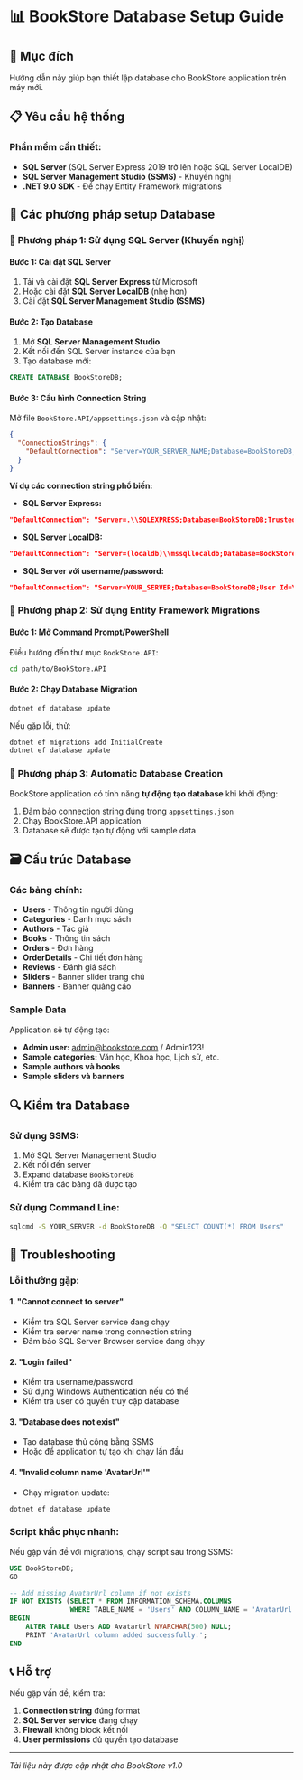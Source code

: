 # 📊 BookStore Database Setup Guide

## 🎯 Mục đích
Hướng dẫn này giúp bạn thiết lập database cho BookStore application trên máy mới.

## 📋 Yêu cầu hệ thống

### Phần mềm cần thiết:
- **SQL Server** (SQL Server Express 2019 trở lên hoặc SQL Server LocalDB)
- **SQL Server Management Studio (SSMS)** - Khuyến nghị
- **.NET 9.0 SDK** - Để chạy Entity Framework migrations

## 🔧 Các phương pháp setup Database

### 📌 **Phương pháp 1: Sử dụng SQL Server (Khuyến nghị)**

#### Bước 1: Cài đặt SQL Server
1. Tải và cài đặt **SQL Server Express** từ Microsoft
2. Hoặc cài đặt **SQL Server LocalDB** (nhẹ hơn)
3. Cài đặt **SQL Server Management Studio (SSMS)**

#### Bước 2: Tạo Database
1. Mở **SQL Server Management Studio**
2. Kết nối đến SQL Server instance của bạn
3. Tạo database mới:
```sql
CREATE DATABASE BookStoreDB;
```

#### Bước 3: Cấu hình Connection String
Mở file `BookStore.API/appsettings.json` và cập nhật:

```json
{
  "ConnectionStrings": {
    "DefaultConnection": "Server=YOUR_SERVER_NAME;Database=BookStoreDB;Trusted_Connection=True;TrustServerCertificate=True;"
  }
}
```

**Ví dụ các connection string phổ biến:**

- **SQL Server Express:**
```json
"DefaultConnection": "Server=.\\SQLEXPRESS;Database=BookStoreDB;Trusted_Connection=True;TrustServerCertificate=True;"
```

- **SQL Server LocalDB:**
```json
"DefaultConnection": "Server=(localdb)\\mssqllocaldb;Database=BookStoreDB;Trusted_Connection=True;TrustServerCertificate=True;"
```

- **SQL Server với username/password:**
```json
"DefaultConnection": "Server=YOUR_SERVER;Database=BookStoreDB;User Id=YOUR_USERNAME;Password=YOUR_PASSWORD;TrustServerCertificate=True;"
```

### 📌 **Phương pháp 2: Sử dụng Entity Framework Migrations**

#### Bước 1: Mở Command Prompt/PowerShell
Điều hướng đến thư mục `BookStore.API`:
```bash
cd path/to/BookStore.API
```

#### Bước 2: Chạy Database Migration
```bash
dotnet ef database update
```

Nếu gặp lỗi, thử:
```bash
dotnet ef migrations add InitialCreate
dotnet ef database update
```

### 📌 **Phương pháp 3: Automatic Database Creation**

BookStore application có tính năng **tự động tạo database** khi khởi động:

1. Đảm bảo connection string đúng trong `appsettings.json`
2. Chạy BookStore.API application
3. Database sẽ được tạo tự động với sample data

## 🗃️ Cấu trúc Database

### Các bảng chính:
- **Users** - Thông tin người dùng
- **Categories** - Danh mục sách
- **Authors** - Tác giả
- **Books** - Thông tin sách
- **Orders** - Đơn hàng
- **OrderDetails** - Chi tiết đơn hàng
- **Reviews** - Đánh giá sách
- **Sliders** - Banner slider trang chủ
- **Banners** - Banner quảng cáo

### Sample Data
Application sẽ tự động tạo:
- **Admin user:** admin@bookstore.com / Admin123!
- **Sample categories:** Văn học, Khoa học, Lịch sử, etc.
- **Sample authors và books**
- **Sample sliders và banners**

## 🔍 Kiểm tra Database

### Sử dụng SSMS:
1. Mở SQL Server Management Studio
2. Kết nối đến server
3. Expand database `BookStoreDB`
4. Kiểm tra các bảng đã được tạo

### Sử dụng Command Line:
```bash
sqlcmd -S YOUR_SERVER -d BookStoreDB -Q "SELECT COUNT(*) FROM Users"
```

## 🚨 Troubleshooting

### Lỗi thường gặp:

#### 1. "Cannot connect to server"
- Kiểm tra SQL Server service đang chạy
- Kiểm tra server name trong connection string
- Đảm bảo SQL Server Browser service đang chạy

#### 2. "Login failed"
- Kiểm tra username/password
- Sử dụng Windows Authentication nếu có thể
- Kiểm tra user có quyền truy cập database

#### 3. "Database does not exist"
- Tạo database thủ công bằng SSMS
- Hoặc để application tự tạo khi chạy lần đầu

#### 4. "Invalid column name 'AvatarUrl'"
- Chạy migration update:
```bash
dotnet ef database update
```

### Script khắc phục nhanh:
Nếu gặp vấn đề với migrations, chạy script sau trong SSMS:

```sql
USE BookStoreDB;
GO

-- Add missing AvatarUrl column if not exists
IF NOT EXISTS (SELECT * FROM INFORMATION_SCHEMA.COLUMNS 
               WHERE TABLE_NAME = 'Users' AND COLUMN_NAME = 'AvatarUrl')
BEGIN
    ALTER TABLE Users ADD AvatarUrl NVARCHAR(500) NULL;
    PRINT 'AvatarUrl column added successfully.';
END
```

## 📞 Hỗ trợ

Nếu gặp vấn đề, kiểm tra:
1. **Connection string** đúng format
2. **SQL Server service** đang chạy
3. **Firewall** không block kết nối
4. **User permissions** đủ quyền tạo database

---
*Tài liệu này được cập nhật cho BookStore v1.0*
